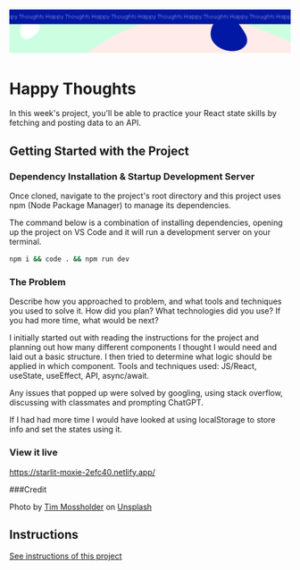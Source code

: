 <h1 align="center">
  <a href="">
    <img src="/src/assets/happy-thoughts.svg" alt="Project Banner Image">
  </a>
</h1>

# Happy Thoughts

In this week's project, you'll be able to practice your React state skills by fetching and posting data to an API.

## Getting Started with the Project

### Dependency Installation & Startup Development Server

Once cloned, navigate to the project's root directory and this project uses npm (Node Package Manager) to manage its dependencies.

The command below is a combination of installing dependencies, opening up the project on VS Code and it will run a development server on your terminal.

```bash
npm i && code . && npm run dev
```

### The Problem

Describe how you approached to problem, and what tools and techniques you used to solve it. How did you plan? What technologies did you use? If you had more time, what would be next?

I initially started out with reading the instructions for the project and planning out how many different components I thought I would need and laid out a basic structure. I then tried to determine what logic should be applied in which component.
Tools and techniques used: JS/React, useState, useEffect, API, async/await.

Any issues that popped up were solved by googling, using stack overflow, discussing with classmates and prompting ChatGPT.

If I had had more time I would have looked at using localStorage to store info and set the states using it.

### View it live

https://starlit-moxie-2efc40.netlify.app/

###Credit

Photo by <a href="https://unsplash.com/@timmossholder?utm_content=creditCopyText&utm_medium=referral&utm_source=unsplash">Tim Mossholder</a> on <a href="https://unsplash.com/photos/8R-mXppeakM?utm_content=creditCopyText&utm_medium=referral&utm_source=unsplash">Unsplash</a>
  

## Instructions

<a href="instructions.md">
   See instructions of this project
  </a>
